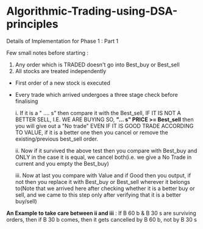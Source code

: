 # Algorithmic-Trading-using-DSA-principles

Details of Implementation for Phase 1 : Part 1

Few small notes before starting :
  1. Any order which is TRADED doesn't go into Best_buy or Best_sell
  2. All stocks are treated independently


- First order of a new stock is executed
- Every trade which arrived undergoes a three stage check before finalising

 
    i. If it is a " .... s" then compare it with the Best_sell, IF IT IS NOT A BETTER SELL, I.E. WE ARE BUYING SO, **"... s" PRICE >= Best_sell** then you will give out a "No trade" EVEN IF IT IS GOOD TRADE ACCORDING TO VALUE, if it is a better one then you cancel or remove the existing/previous best_sell order.
  
    ii. Now if it survived the above test then you compare with Best_buy and ONLY in the case it is equal, we cancel both(i.e. we give a No Trade in current and you empty the Best_buy)

    iii. Now at last you compare with Value and if Good then you output, if not then you replace it with Best_buy or Best_sell wherever it belongs to(Note that we arrived here after checking whether it is a better buy or sell, and we came to this step only after verifying that it is a better buy/sell)

__An Example to take care between ii and iii__ : If B 60 b & B 30 s are surviving orders, then if B 30 b comes, then it gets cancelled by B 60 b, not by B 30 s
